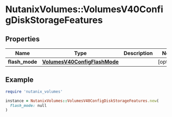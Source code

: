 # NutanixVolumes::VolumesV40ConfigDiskStorageFeatures

## Properties

| Name | Type | Description | Notes |
| ---- | ---- | ----------- | ----- |
| **flash_mode** | [**VolumesV40ConfigFlashMode**](VolumesV40ConfigFlashMode.md) |  | [optional] |

## Example

```ruby
require 'nutanix_volumes'

instance = NutanixVolumes::VolumesV40ConfigDiskStorageFeatures.new(
  flash_mode: null
)
```

